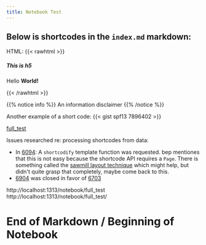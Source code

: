 ```yaml
---
title: Notebook Test
---
```

## Below is shortcodes in the `index.md` markdown:

HTML:
{{< rawhtml >}}
    <h5>This is h5</h5>
    <p>Hello <strong>World!</strong></p>
{{< /rawhtml >}}


{{% notice info %}}
An information disclaimer
{{% /notice %}}

Another example of a short code:
{{< gist spf13 7896402 >}}

[full_test](full_test.html)

Issues researched re: processing shortcodes from data:
 
 - In [6094](https://github.com/gohugoio/hugo/issues/6094): A `shortcodify` template function was requested.  bep mentiones that this is not easy because the shortcode API requires a `Page`.   There is something called the [sawmill layout technique](https://forestry.io/blog/sawmill-layout-composer-for-hugo-and-forestry/) which might help, but didn't quite grasp that completely, maybe come back to this.
 - [6904](https://github.com/gohugoio/hugo/issues/609) was closed in favor of [6703](https://github.com/gohugoio/hugo/issues/6703)

http://localhost:1313/notebook/full_test
http://localhost:1313/notebook/full_test/

# End of Markdown / Beginning of Notebook